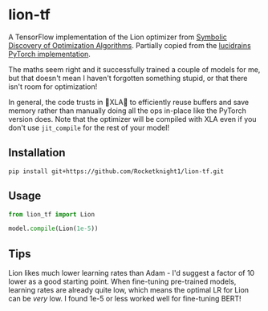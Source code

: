 # lion-tf
A TensorFlow implementation of the Lion optimizer from [Symbolic Discovery of Optimization Algorithms](https://arxiv.org/abs/2302.06675). Partially copied from the [lucidrains PyTorch implementation](https://github.com/lucidrains/lion-pytorch).

The maths seem right and it successfully trained a couple of models for me, but that doesn't mean I haven't forgotten something stupid, or that there isn't room for optimization!

In general, the code trusts in :pray:XLA:pray: to efficiently reuse buffers and save memory rather than manually doing all the ops in-place like the PyTorch version does. Note that the optimizer will be compiled with XLA even if you don't use `jit_compile` for the rest of your model!

## Installation
`pip install git+https://github.com/Rocketknight1/lion-tf.git`

## Usage
```python
from lion_tf import Lion

model.compile(Lion(1e-5))
```

## Tips

Lion likes much lower learning rates than Adam - I'd suggest a factor of 10 lower as a good starting point. When
fine-tuning pre-trained models, learning rates are already quite low, which means the optimal LR for Lion can be
*very* low. I found 1e-5 or less worked well for fine-tuning BERT!
